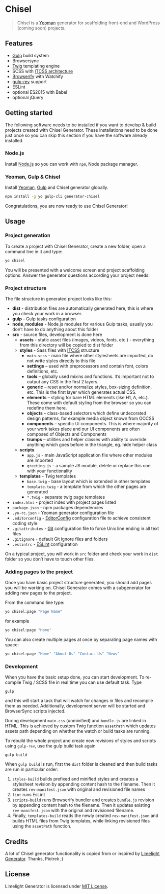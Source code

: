 # Chisel

> Chisel is a [Yeoman](http://yeoman.io) generator for scaffolding front-end and WordPress (coming soon) projects.

## Features
- [Gulp](http://gulpjs.com/) build system
- Browsersync
- [Twig](http://twig.sensiolabs.org/) templating engine
- SCSS with [ITCSS architecture](https://www.xfive.co/blog/itcss-scalable-maintainable-css-architecture/)
- [Browserify](http://browserify.org/) with Watchify
- [gulp-rev](https://github.com/sindresorhus/gulp-rev) support
- ESLint
- optional ES2015 with Babel
- optional jQuery

## Getting started

The following software needs to be installed if you want to develop &amp; build projects created with Chisel Generator. These installations need to be done just once so you can skip this section if you have the software already installed.

### Node.js
Install [Node.js](http://nodejs.org/) so you can work with `npm`, Node package manager.

### Yeoman, Gulp &amp; Chisel
Install [Yeoman](http://yeoman.io/), [Gulp](http://gulpjs.com/) and Chisel generator globally.

```bash
npm install -g yo gulp-cli generator-chisel
```

Congratulations, you are now ready to use Chisel Generator!

## Usage

### Project generation

To create a project with Chisel Generator, create a new folder, open a command line in it and type:

```bash
yo chisel
```

You will be presented with a welcome screen and project scaffolding options. Answer the generator questions according your project needs.

### Project structure

The file structure in generated project looks like this:

- **dist** - distribution files are automatically generated here, this is where you check your work in a browser.
- **gulp** - Gulp tasks configuration
- **node_modules** - Node.js modules for various Gulp tasks, usually you don’t have to do anything about this folder
- **src** - source files, development is done here
  - **assets** - static asset files (images, videos, fonts, etc.) - everything from this directory will be copied to dist folder
  - **styles** - Sass files with [ITCSS](https://www.xfive.co/blog/itcss-scalable-maintainable-css-architecture/) structure
    - `main.scss` - main file where other stylesheets are imported, do not write styles directly to this file
    - **settings** – used with preprocessors and contain font, colors definitions, etc.
    - **tools** – globally used mixins and functions. It’s important not to output any CSS in the first 2 layers.
    - **generic** – reset and/or normalize styles, box-sizing definition, etc. This is the first layer which generates actual CSS.
    - **elements** – styling for bare HTML elements (like H1, A, etc.). These come with default styling from the browser so you can redefine them here.
    - **objects** – class-based selectors which define undecorated design patterns, for example media object known from OOCSS
    - **components** – specific UI components. This is where majority of your work takes place and our UI components are often composed of Objects and Components
    - **trumps** – utilities and helper classes with ability to override anything which goes before in the triangle, eg. hide helper class
  - **scripts**
    - `app.js` - main JavaScript application file where other modules are imported
    - `greeting.js` - a sample JS module, delete or replace this one with your functionality 
  - **templates** - Twig templates
    - `base.twig` - base layout which is extended in other templates
    - `template.twig` - a template from which the other pages are generated
    - `*.twig` - separate twig page templates
- `index.html` - project index with project pages listed
- `package.json` - npm packages dependencies
- `.yo-rc.json` - Yeoman generator configuration file
- `.editorconfig` - [EditorConfig](http://editorconfig.org/) configuration file to achieve consistent coding style
- `.gitattributes` - [Git](http://git-scm.com/) configuration file to force Unix line ending in all text files
- `.gitignore` - default Git ignore files and folders
- `.eslintrc` - [ESLint](http://eslint.org/) configuration

On a typical project, you will work in `src` folder and check your work in `dist` folder so you don’t have to touch other files.

### Adding pages to the project
Once you have basic project structure generated, you should add pages you will be working on. Chisel Generator comes with a subgenerator for adding new pages to the project.

From the command line type:

```bash
yo chisel:page "Page Name"
```

for example

```bash
yo chisel:page "Home"
```

You can also create multiple pages at once by separating page names with space:

```bash
yo chisel:page "Home" "About Us" "Contact Us" "News"
```

### Development

When you have the basic setup done, you can start development. To re-compile Twig / SCSS file in real time you can use default task. Type

```
gulp
```

and this will start a task that will watch for changes in files and recompile them as needed. Additionally, development server will be started and BrowserSync scripts injected.

During development `main.css` (unminified) and `bundle.js` are linked in HTML. This is achieved by custom Twig function `assetPath` which updates assets path depending on whether the watch or build tasks are running.

To rebuild the whole project and create new revisions of styles and scripts using `gulp-rev`, use the gulp build task again

```
gulp build
```

When `gulp build` is run, first the `dist` folder is cleaned and then build tasks are run in particular order:

1. `styles-build` builds prefixed and minified styles and creates a stylesheet revision by appending content hash to the filename. Then it creates `rev-manifest.json` with original and revisioned file names
2. `lint` runs EsLint
3. `scripts-build` runs Browserify bundler and creates `bundle.js` revision by appending content hash to the filename. Then it updates existing `rev-manifest.json` with the original and revisioned filename.
4. Finally, `templates-build` reads the newly created `rev-manifest.json` and builds HTML files from Twig templates, while linking revisioned files using the `assetPath` function.

## Credits
A lot of Chisel generator functionality is copied from or inspired by [Limelight Generator](https://github.com/piotrkulpinski/generator-limelight). Thanks, Piotrek ;)

## License
Limelight Generator is licensed under [MIT License](LICENSE).


